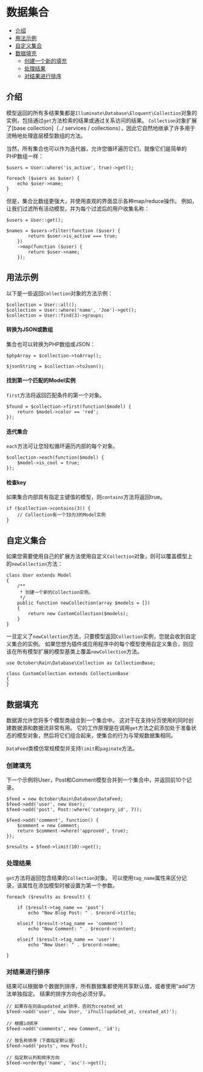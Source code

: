 # 数据集合

- [介绍](#introduction)
- [用法示例](#usage-examples)
- [自定义集合](#custom-collections)
- [数据填充](#data-feed)
    - [创建一个新的填充](#creating-feed)
    - [处理结果](#data-feed-processing)
    - [对结果进行排序](#data-feed-ordering)

<a name="introduction"></a>
## 介绍

模型返回的所有多结果集都是`Illuminate\Database\Eloquent\Collection`对象的实例，包括通过`get`方法检索的结果或通过关系访问的结果。 `Collection`对象扩展了[base collection]（../ services / collections），因此它自然地继承了许多用于流畅地处理底层模型数组的方法。

当然，所有集合也可以作为迭代器，允许您循环遍历它们，就像它们是简单的PHP数组一样：

    $users = User::where('is_active', true)->get();

    foreach ($users as $user) {
        echo $user->name;
    }

但是，集合比数组更强大，并使用直观的界面显示各种map/reduce操作。 例如，让我们过滤所有活动模型，并为每个过滤后的用户收集名称：

    $users = User::get();

    $names = $users->filter(function ($user) {
            return $user->is_active === true;
        })
        ->map(function ($user) {
            return $user->name;
        });

<a name="usage-examples"></a>
## 用法示例

以下是一些返回`Collection`对象的方法示例：

    $collection = User::all();
    $collection = User::where('name', 'Joe')->get();
    $collection = User::find(3)->groups;

#### 转换为JSON或数组

集合也可以转换为PHP数组或JSON：

    $phpArray = $collection->toArray();

    $jsonString = $collection->toJson();

#### 找到第一个匹配的Model实例

`first`方法将返回匹配条件的第一个对象。

    $found = $collection->first(function($model) {
        return $model->color == 'red';
    });

#### 迭代集合

`each`方法可让您轻松循环遍历内部的每个对象。

    $collection->each(function($model) {
        $model->is_cool = true;
    });

#### 检查key

如果集合内部具有指定主键值的模型，则`contains`方法将返回true。

    if ($collection->contains(3)) {
        // Collection有一个ID为3的Model实例
    }

<a name="custom-collections"></a>
## 自定义集合

如果您需要使用自己的扩展方法使用自定义`Collection`对象，则可以覆盖模型上的`newCollection`方法：

    class User extends Model
    {
        /**
         * 创建一个新的Collection实例。
         */
        public function newCollection(array $models = [])
        {
            return new CustomCollection($models);
        }
    }

一旦定义了`newCollection`方法，只要模型返回`Collection`实例，您就会收到自定义集合的实例。 如果您想为插件或应用程序中的每个模型使用自定义集合，则应该在所有模型扩展的模型基类上覆盖`newCollection`方法。

    use October\Rain\Database\Collection as CollectionBase;

    class CustomCollection extends CollectionBase
    {
    }

<a name="data-feed"></a>
## 数据填充

数据源允许您将多个模型类组合到一个集合中。 这对于在支持分页使用的同时创建数据源和数据流非常有用。 它的工作原理是在调用`get`方法之前添加处于准备状态的模型对象，然后将它们组合起来，使集合的行为与常规数据集相同。

`DataFeed`类模仿常规模型并支持`limit`和`paginate`方法。

<a name="creating-feed"></a>
### 创建填充

下一个示例将User，Post和Comment模型合并到一个集合中，并返回前10个记录。

    $feed = new October\Rain\Database\DataFeed;
    $feed->add('user', new User);
    $feed->add('post', Post::where('category_id', 7));

    $feed->add('comment', function() {
        $comment = new Comment;
        return $comment->where('approved', true);
    });

    $results = $feed->limit(10)->get();

<a name="data-feed-processing"></a>
### 处理结果

`get`方法将返回包含结果的`Collection`对象。 可以使用`tag_name`属性来区分记录，该属性在添加模型时被设置为第一个参数。

    foreach ($results as $result) {

        if ($result->tag_name == 'post')
            echo "New Blog Post: " . $record->title;

        elseif ($result->tag_name == 'comment')
            echo "New Comment: " . $record->content;

        elseif ($result->tag_name == 'user')
            echo "New User: " . $record->name;

    }

<a name="data-feed-ordering"></a>
### 对结果进行排序

结果可以根据单个数据列排序，所有数据集都使用共享默认值，或者使用“add”方法单独指定。 结果的排序方向也必须分享。

    // 如果存在则由updated_at排序，否则为created_at
    $feed->add('user', new User, 'ifnull(updated_at, created_at)');

    // 根据id排序
    $feed->add('comments', new Comment, 'id');

    // 按名称排序（下面指定默认值）
    $feed->add('posts', new Post);

    // 指定默认列和排序方向
    $feed->orderBy('name', 'asc')->get();
